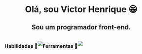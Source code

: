 <h1 align="center">Olá, sou Victor Henrique 😁</h1>
<h2 align="center">Sou um programador front-end.</h2>
<div style="display: flex">
  <h3 align="center">Habilidades 📝</h3>
  <div align="center" valign="top"><br>
    <img src="https://skillicons.dev/icons?i=js,html,css,react,sass,bootstrap" />
  </div><br>
  <h3 align="center">Ferramentas 🔧</h3>
  <div align="center" valign="top"><br>
    <img src="https://skillicons.dev/icons?i=figma,firebase,github," />
  </div>
</div>
